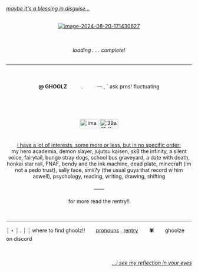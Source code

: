 <i><ins>maybe it's a blessing in disguise...</ins></i>
<br/><br/>
<div id="header" align="center">
<a href="https://imgbb.com/"><img src="https://i.ibb.co/LxZVDpc/image-2024-08-20-171430627.png" alt="image-2024-08-20-171430627" border="0"></a>
</div>
<br/><br/>
<p align="center">
  <i>loading . . . complete!</i>
  </br></br> </p>
  
  ---

  <p align="center">
  </br></br>
  <b>@ GHOOLZ</b>ㅤㅤㅤ.ㅤㅤㅤ— , ` ask prns! fluctuating
  </p>
</br></br></br>
<p align="center">
    <a href="https://ibb.co/87qYBzy"><img src="https://i.ibb.co/87qYBzy/image-2024-07-31-161011259.png" alt="image-2024-07-31-161011259" border="0" width=50 height=25></a> 
    <a href="https://imgbb.com/"><img src="https://i.ibb.co/TKSqmYK/39af0dfcc76d1b6d16dcb506be2af542.jpg" alt="39af0dfcc76d1b6d16dcb506be2af542" border="0" width=50 height=25></a>
<br/><br/><br/>
 <ins> i have a lot of interests, some more or less, but in no specific order: </ins> <br/> my hero academia, demon slayer, jujutsu kaisen, sk8 the infinity, a silent voice, fairytail, bungo stray dogs, school bus graveyard, a date with death, honkai star rail, FNAF, bendy and the ink machine, dead plate, minecraft (im not a pedo trust), sally face, smii7y (the usual guys that record w him aswell), psychology, reading, writing, drawing, shifting
<br/><br/>
  ——
<br/><br/>
 for more read the rentry!!
</p>
</br>

---

┊ ⋆ ┊ . ┊ ┊ where to find ghoolz!!ㅤㅤ  [pronouns](https://pronouns.page/@ghoolz) .  [rentry](https://rentry.co/ghoolz) ㅤㅤ🕷ㅤㅤ ghoolze on discord
<p align="right">
</br></br>
<i><ins>...i see my reflection in your eyes</ins></i>
